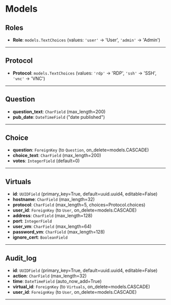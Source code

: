 # Models

## Roles

- **Role**: `models.TextChoices` (values: `'user'` -> 'User', `'admin'` -> 'Admin')

---

## Protocol

- **Protocol**: `models.TextChoices` (values: `'rdp'` -> 'RDP', `'ssh'` -> 'SSH', `'vnc'` -> 'VNC')

---

## Question

- **question_text**: `CharField` (max_length=200)
- **pub_date**: `DateTimeField` ("date published")

---

## Choice

- **question**: `ForeignKey` (to `Question`, on_delete=models.CASCADE)
- **choice_text**: `CharField` (max_length=200)
- **votes**: `IntegerField` (default=0)

---

## Virtuals

- **id**: `UUIDField` (primary_key=True, default=uuid.uuid4, editable=False)
- **hostname**: `CharField` (max_length=32)
- **protocol**: `CharField` (max_length=5, choices=Protocol.choices)
- **user_id**: `ForeignKey` (to `User`, on_delete=models.CASCADE)
- **address**: `CharField` (max_length=128)
- **port**: `IntegerField`
- **user_vm**: `CharField` (max_length=64)
- **password_vm**: `CharField` (max_length=128)
- **ignore_cert**: `BooleanField`

---

## Audit_log

- **id**: `UUIDField` (primary_key=True, default=uuid.uuid4, editable=False)
- **action**: `CharField` (max_length=32)
- **time**: `DateTimeField` (auto_now_add=True)
- **virtual_id**: `ForeignKey` (to `Virtuals`, on_delete=models.CASCADE)
- **user_id**: `ForeignKey` (to `User`, on_delete=models.CASCADE)

---